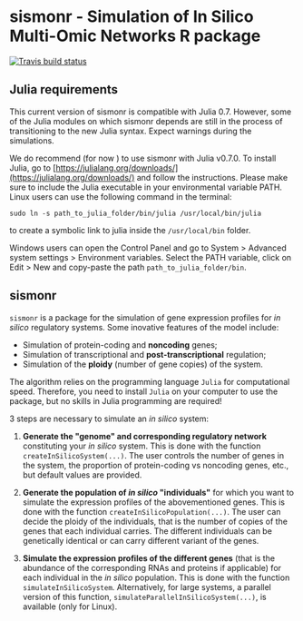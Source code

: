 # sismonr - Simulation of In Silico Multi-Omic Networks R package
[![Travis build status](https://travis-ci.org/oliviaAB/sismonr.svg?branch=master)](https://travis-ci.org/oliviaAB/sismonr)

## Julia requirements
This current version of sismonr is compatible with Julia 0.7. However, some of the Julia modules on which sismonr depends are still in the process of transitioning to the new Julia syntax. Expect warnings during the simulations.

We do recommend (for now ) to use sismonr with Julia v0.7.0. To install Julia, go to [https://julialang.org/downloads/](https://julialang.org/downloads/) and follow the instructions.
Please make sure to include the Julia executable in your environmental variable PATH. Linux users can use the following command in the terminal:
```
sudo ln -s path_to_julia_folder/bin/julia /usr/local/bin/julia
```
to create a symbolic link to julia inside the `/usr/local/bin` folder.

Windows users can open the Control Panel and go to System > Advanced system settings > Environment variables. Select the PATH variable, click on Edit > New and copy-paste the path `path_to_julia_folder/bin`.

## sismonr

`sismonr` is a package for the simulation of gene expression profiles for *in silico* regulatory systems. Some inovative features of the model include:
- Simulation of protein-coding and **noncoding** genes;
- Simulation of transcriptional and **post-transcriptional** regulation;
- Simulation of the **ploidy** (number of gene copies) of the system.

The algorithm relies on the programming language `Julia` for computational speed. Therefore, you need to install `Julia` on your computer to use the package, but no skills in Julia programming are required!

3 steps are necessary to simulate an *in silico* system:
1. **Generate the "genome" and corresponding regulatory network** constituting your *in silico* system. This is done with the function `createInSilicoSystem(...)`. The user controls the number of genes in the system, the proportion of protein-coding vs noncoding genes, etc., but default values are provided.

2. **Generate the population of *in silico* "individuals"** for which you want to simulate the expression profiles of the abovementioned genes. This is done with the function `createInSilicoPopulation(...)`. The user can decide the ploidy of the individuals, that is the number of copies of the genes that each individual carries. The different individuals can be genetically identical or can carry different variant of the genes. 

3. **Simulate the expression profiles of the different genes** (that is the abundance of the corresponding RNAs and proteins if applicable) for each individual in the *in silico* population. This is done with the function `simulateInSilicoSystem`. Alternatively, for large systems, a parallel version of this function, `simulateParallelInSilicoSystem(...)`, is available (only for Linux).
